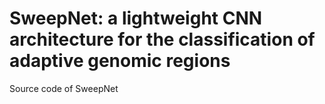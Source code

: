 # SweepNet: a lightweight CNN architecture for the classification of adaptive genomic regions
Source code of SweepNet
